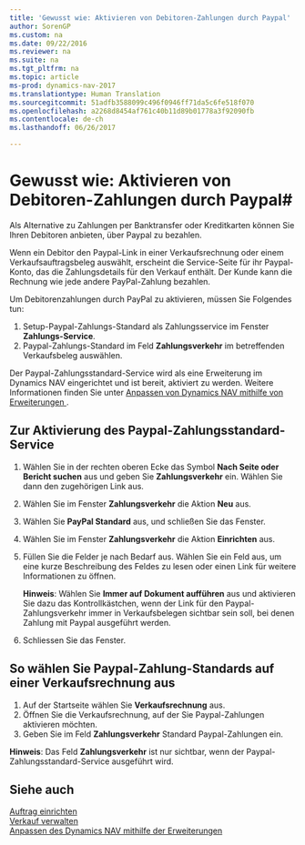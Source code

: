 ```yaml
---
title: 'Gewusst wie: Aktivieren von Debitoren-Zahlungen durch Paypal'
author: SorenGP
ms.custom: na
ms.date: 09/22/2016
ms.reviewer: na
ms.suite: na
ms.tgt_pltfrm: na
ms.topic: article
ms-prod: dynamics-nav-2017
ms.translationtype: Human Translation
ms.sourcegitcommit: 51adfb3588099c496f0946ff71da5c6fe518f070
ms.openlocfilehash: a2268d8454af761c40b11d89b01778a3f92090fb
ms.contentlocale: de-ch
ms.lasthandoff: 06/26/2017

---
```


# <a name="how-to-enable-customer-payments-through-paypal"></a>Gewusst wie: Aktivieren von Debitoren-Zahlungen durch Paypal#
Als Alternative zu Zahlungen per Banktransfer oder Kreditkarten können Sie Ihren Debitoren anbieten, über Paypal zu bezahlen.

Wenn ein Debitor den Paypal-Link in einer Verkaufsrechnung oder einem Verkaufsauftragsbeleg auswählt, erscheint die Service-Seite für ihr Paypal-Konto, das die Zahlungsdetails für den Verkauf enthält. Der Kunde kann die Rechnung wie jede andere PayPal-Zahlung bezahlen.

Um Debitorenzahlungen durch PayPal zu aktivieren, müssen Sie Folgendes tun:

1. Setup-Paypal-Zahlungs-Standard als Zahlungsservice im Fenster **Zahlungs-Service**.
2. Paypal-Zahlungs-Standard im Feld **Zahlungsverkehr** im betreffenden Verkaufsbeleg auswählen.

Der Paypal-Zahlungsstandard-Service wird als eine Erweiterung im Dynamics NAV eingerichtet und ist bereit, aktiviert zu werden. Weitere Informationen finden Sie unter [Anpassen von Dynamics NAV mithilfe von Erweiterungen ](ui-extensions.md).

## <a name="to-enable-the-paypal-payments-standard-service"></a>Zur Aktivierung des Paypal-Zahlungsstandard-Service
1. Wählen Sie in der rechten oberen Ecke das Symbol **Nach Seite oder Bericht suchen** aus und geben Sie **Zahlungsverkehr** ein. Wählen Sie dann den zugehörigen Link aus.  
2. Wählen Sie im Fenster **Zahlungsverkehr** die Aktion **Neu** aus.
3. Wählen Sie **PayPal Standard** aus, und schließen Sie das Fenster.
4. Wählen Sie im Fenster **Zahlungsverkehr** die Aktion **Einrichten** aus.
5. Füllen Sie die Felder je nach Bedarf aus. Wählen Sie ein Feld aus, um eine kurze Beschreibung des Feldes zu lesen oder einen Link für weitere Informationen zu öffnen.

    **Hinweis**: Wählen Sie **Immer auf Dokument aufführen** aus und aktivieren Sie dazu das Kontrollkästchen, wenn der Link für den Paypal-Zahlungsverkehr immer in Verkaufsbelegen sichtbar sein soll, bei denen Zahlung mit Paypal ausgeführt werden.

6. Schliessen Sie das Fenster.

## <a name="to-select-paypal-payments-standard-on-a-sales-invoice"></a>So wählen Sie Paypal-Zahlung-Standards auf einer Verkaufsrechnung aus
1. Auf der Startseite wählen Sie **Verkaufsrechnung** aus.
2. Öffnen Sie die Verkaufsrechnung, auf der Sie Paypal-Zahlungen aktivieren möchten.
3. Geben Sie im Feld **Zahlungsverkehr** Standard Paypal-Zahlungen ein.

**Hinweis**: Das Feld **Zahlungsverkehr** ist nur sichtbar, wenn der Paypal-Zahlungsstandard-Service ausgeführt wird.   

## <a name="see-also"></a>Siehe auch  
[Auftrag einrichten](sales-setup-sales.md)  
[Verkauf verwalten](sales-manage-sales.md)  
[Anpassen des Dynamics NAV mithilfe der Erweiterungen](ui-extensions.md)

